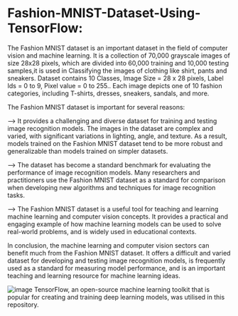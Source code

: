 # Fashion-MNIST-Dataset-Using-TensorFlow:

The Fashion MNIST dataset is an important dataset in the field of computer vision and machine learning. It is a collection of 70,000 grayscale images of size 28x28 pixels, which are divided into 60,000 training and 10,000 testing samples,it is used in Classifying the images of clothing like shirt, pants and sneakers.  Dataset contains 10 Classes, Image Size = 28 x 28 pixels, Label Ids = 0 to 9, Pixel value = 0 to 255.. Each image depicts one of 10 fashion categories, including T-shirts, dresses, sneakers, sandals, and more.

The Fashion MNIST dataset is important for several reasons:

--> It provides a challenging and diverse dataset for training and testing image recognition models. The images in the dataset are complex and varied, with significant variations in lighting, angle, and texture. As a result, models trained on the Fashion MNIST dataset tend to be more robust and generalizable than models trained on simpler datasets.

--> The dataset has become a standard benchmark for evaluating the performance of image recognition models. Many researchers and practitioners use the Fashion MNIST dataset as a standard for comparison when developing new algorithms and techniques for image recognition tasks.

--> The Fashion MNIST dataset is a useful tool for teaching and learning machine learning and computer vision concepts. It provides a practical and engaging example of how machine learning models can be used to solve real-world problems, and is widely used in educational contexts.

In conclusion, the machine learning and computer vision sectors can benefit much from the Fashion MNIST dataset. It offers a difficult and varied dataset for developing and testing image recognition models, is frequently used as a standard for measuring model performance, and is an important teaching and learning resource for machine learning ideas.
 
 
 ![image](https://user-images.githubusercontent.com/98306116/224782075-dcb130ea-4e86-4f88-9848-e17c44095092.png) TensorFlow, an open-source machine learning toolkit that is popular for creating and training deep learning models, was utilised in this repository.


